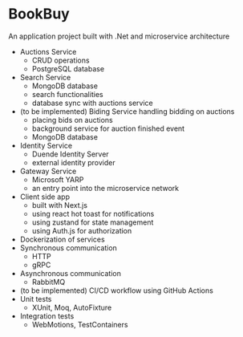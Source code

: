 # BookBuy

An application project built with .Net and microservice architecture

- Auctions Service
  - CRUD operations
  - PostgreSQL database
- Search Service
  - MongoDB database
  - search functionalities
  - database sync with auctions service
- (to be implemented) Biding Service handling bidding on auctions
  - placing bids on auctions
  - background service for auction finished event
  - MongoDB database
- Identity Service
  - Duende Identity Server
  - external identity provider
- Gateway Service
  - Microsoft YARP
  - an entry point into the microservice network
- Client side app
  - built with Next.js
  - using react hot toast for notifications
  - using zustand for state management
  - using Auth.js for authorization
- Dockerization of services
- Synchronous communication
  - HTTP
  - gRPC
- Asynchronous communication
  - RabbitMQ
- (to be implemented) CI/CD workflow using GitHub Actions
- Unit tests
  - XUnit, Moq, AutoFixture
- Integration tests
  - WebMotions, TestContainers
